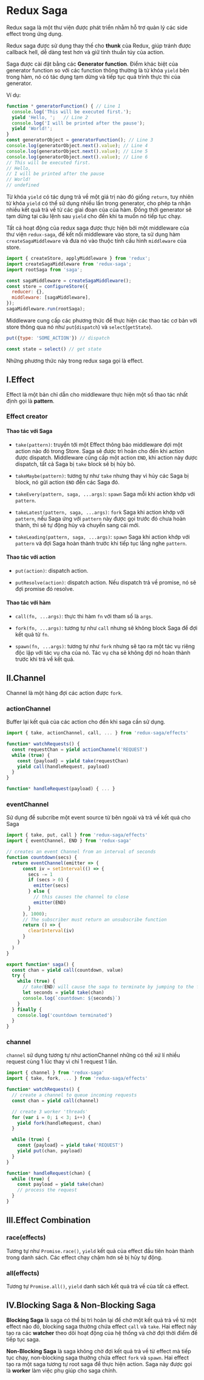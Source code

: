 # Redux Saga
Redux saga là một thư viện được phát triển nhằm hỗ trợ quản lý các side effect trong ứng dụng. 

Redux saga được sử dụng thay thế cho **thunk** của Redux, giúp tránh được callback hell, dễ dàng test hơn và giữ tính thuần túy của action.

Saga được cài đặt bằng các **Generator function**. Điểm khác biệt của generator function so với các function thông thường là từ khóa `yield` bên trong hàm, nó có tác dụng tạm dừng và tiếp tục quá trình thực thi của generator.

Ví dụ: 
```javascript
function * generatorFunction() { // Line 1
  console.log('This will be executed first.');
  yield 'Hello, ';   // Line 2
  console.log('I will be printed after the pause');  
  yield 'World!';
}
const generatorObject = generatorFunction(); // Line 3
console.log(generatorObject.next().value); // Line 4
console.log(generatorObject.next().value); // Line 5
console.log(generatorObject.next().value); // Line 6
// This will be executed first.
// Hello, 
// I will be printed after the pause
// World!
// undefined
``` 
Từ khóa `yield` có tác dụng trả về một giá trị nào đó giống `return`, tuy nhiên từ khóa `yield` có thể sử dụng nhiều lần trong generator, cho phép ta nhận nhiều kết quả trả về từ các giai đoạn của của hàm. Đồng thời generator sẽ tạm dừng tại câu lệnh sau `yield` cho đến khi ta muốn nó tiếp tục chạy.

Tất cả hoạt động của redux saga được thực hiện bởi một middleware của thư viện `redux-saga`, để kết nối middleware vào store, ta sử dụng hàm `createSagaMiddleware` và đưa nó vào thuộc tính cấu hình `middleware` của store.
```javascript
import { createStore, applyMiddleware } from 'redux';
import createSagaMiddleware from 'redux-saga';
import rootSaga from 'saga';

const sagaMiddleware = createSagaMiddleware();
const store = configureStore({
  reducer: {},
  middleware: [sagaMiddleware],
});
sagaMiddleware.run(rootSaga);
```
Middleware cung cấp các phương thức để thực hiện các thao tác cơ bản với store thông qua nó như `put`(`dispatch`) và `select`(`getState`).
```javascript
put({type: 'SOME_ACTION'}) // dispatch

const state = select() // get state 
```
Những phương thức này trong redux saga gọi là effect.

## I.Effect
Effect là một bản chỉ dẫn cho middleware thực hiện một số thao tác nhất định gọi là **pattern**.

### Effect creator
#### Thao tác với Saga
- `take(pattern)`: truyền tới một Effect thông báo middleware đợi một action nào đó trong Store. Saga sẽ được trì hoãn cho đến khi action được dispatch. Middleware cũng cấp một action `END`, khi action này được dispatch, tất cả Saga bị `take` block sẽ bị hủy bỏ.

- `takeMaybe(pattern)`: tương tự như `take` nhưng thay vì hủy các Saga bị block, nó gửi action `END` đến các Saga đó.

- `takeEvery(pattern, saga, ...args)`: `spawn` Saga mỗi khi action khớp với `pattern`.

- `takeLatest(pattern, saga, ...args)`: `fork` Saga khi action khớp với `pattern`, nếu Saga ứng với `pattern` này được gọi trước đó chưa hoàn thành, thì sẽ tự động hủy và chuyển sang cái mới.

- `takeLeading(pattern, saga, ...args)`: `spawn` Saga khi action khớp với `pattern` và đợi Saga hoàn thành trước khi tiếp tục lắng nghe `pattern`.

#### Thao tác với action
- `put(action)`: dispatch action.

- `putResolve(action)`: dispatch action. Nếu dispatch trả về promise, nó sẽ đợi promise đó resolve.

#### Thao tác với hàm
- `call(fn, ...args)`: thực thi hàm `fn` với tham số là `args`.

- `fork(fn, ...args)`: tương tự như `call` nhưng sẽ không block Saga để đợi kết quả từ `fn`.

- `spawn(fn, ...args)`: tương tự như `fork` nhưng sẽ tạo ra một tác vụ riêng độc lập với tác vụ cha của nó. Tác vụ cha sẽ không đợi nó hoàn thành trước khi trả về kết quả.

## II.Channel
Channel là một hàng đợi các action được `fork`.

### actionChannel
Buffer lại kết quả của các action cho đến khi saga cần sử dụng.
```javascript
import { take, actionChannel, call, ... } from 'redux-saga/effects'

function* watchRequests() {
  const requestChan = yield actionChannel('REQUEST')
  while (true) {
    const {payload} = yield take(requestChan)
    yield call(handleRequest, payload)
  }
}

function* handleRequest(payload) { ... }
```

### eventChannel
Sử dụng để subcribe một event source từ bên ngoài và trả về kết quả cho Saga
```javascript
import { take, put, call } from 'redux-saga/effects'
import { eventChannel, END } from 'redux-saga'

// creates an event Channel from an interval of seconds
function countdown(secs) {
  return eventChannel(emitter => {
      const iv = setInterval(() => {
        secs -= 1
        if (secs > 0) {
          emitter(secs)
        } else {
          // this causes the channel to close
          emitter(END)
        }
      }, 1000);
      // The subscriber must return an unsubscribe function
      return () => {
        clearInterval(iv)
      }
    }
  )
}

export function* saga() {
  const chan = yield call(countdown, value)
  try {    
    while (true) {
      // take(END) will cause the saga to terminate by jumping to the finally block
      let seconds = yield take(chan)
      console.log(`countdown: ${seconds}`)
    }
  } finally {
    console.log('countdown terminated')
  }
}
```

### channel
`channel` sử dụng tương tự như actionChannel những có thể xứ lí nhiều request cùng 1 lúc thay vì chỉ 1 request 1 lần.
```javascript
import { channel } from 'redux-saga'
import { take, fork, ... } from 'redux-saga/effects'

function* watchRequests() {
  // create a channel to queue incoming requests
  const chan = yield call(channel)

  // create 3 worker 'threads'
  for (var i = 0; i < 3; i++) {
    yield fork(handleRequest, chan)
  }

  while (true) {
    const {payload} = yield take('REQUEST')
    yield put(chan, payload)
  }
}

function* handleRequest(chan) {
  while (true) {
    const payload = yield take(chan)
    // process the request
  }
}
```

## III.Effect Combination

### race(effects)
Tương tự như `Promise.race()`, `yield` kết quả của effect đầu tiên hoàn thành trong danh sách. Các effect chạy chậm hơn sẽ bị hủy tự động.

### all(effects)
Tương tự `Promise.all()`, `yield` danh sách kết quả trả về của tất cả effect.  

## IV.Blocking Saga & Non-Blocking Saga
**Blocking Saga** là saga có thể bị trì hoãn lại để chờ một kết quả trả về từ một effect nào đó, blocking saga thường chứa effect `call` và `take`. Hai effect này tạo ra các **watcher** theo dõi hoạt động của hệ thống và chờ đợi thời điểm để tiếp tục saga. 

**Non-Blocking Saga** là saga không chờ đợi kết quả trả về từ effect mà tiếp tục chạy, non-blocking saga thường chứa effect `fork` và `spawn`. Hai effect tạo ra một saga tương tự root saga để thực hiện action. Saga này được gọi là **worker** làm việc phụ giúp cho saga chính.

